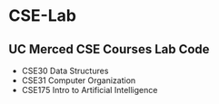 # CSE-Lab
## UC Merced CSE Courses Lab Code
- CSE30 Data Structures
- CSE31 Computer Organization
- CSE175 Intro to Artificial Intelligence
